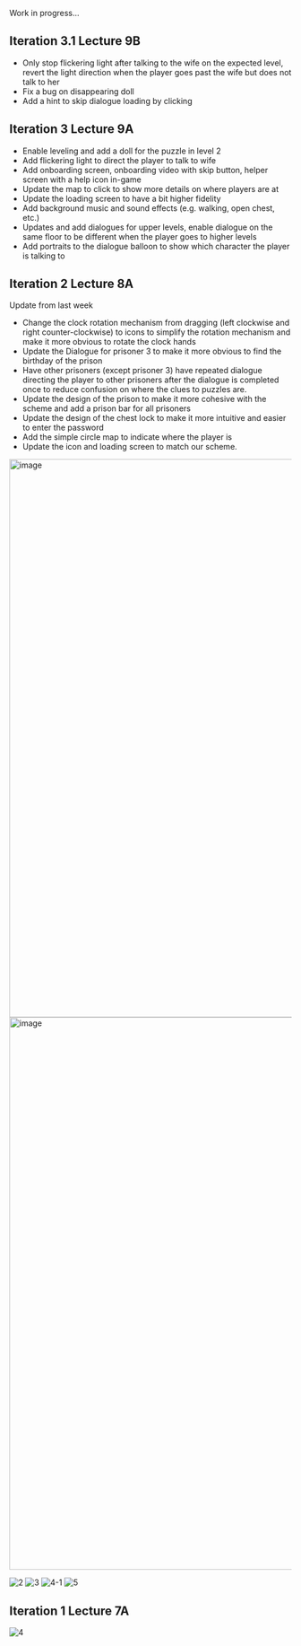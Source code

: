 Work in progress...

## Iteration 3.1 Lecture 9B
- Only stop flickering light after talking to the wife on the expected level, revert the light direction when the player goes past the wife but does not talk to her
- Fix a bug on disappearing doll
- Add a hint to skip dialogue loading by clicking

## Iteration 3 Lecture 9A
- Enable leveling and add a doll for the puzzle in level 2
- Add flickering light to direct the player to talk to wife
- Add onboarding screen, onboarding video with skip button, helper screen with a help icon in-game
- Update the map to click to show more details on where players are at
- Update the loading screen to have a bit higher fidelity
- Add background music and sound effects (e.g. walking, open chest, etc.)
- Updates and add dialogues for upper levels, enable dialogue on the same floor to be different when the player goes to higher levels
- Add portraits to the dialogue balloon to show which character the player is talking to

## Iteration 2 Lecture 8A

Update from last week
- Change the clock rotation mechanism from dragging (left clockwise and right counter-clockwise) to icons to simplify the rotation mechanism and make it more obvious to rotate the clock hands
- Update the Dialogue for prisoner 3 to make it more obvious to find the birthday of the prison
- Have other prisoners (except prisoner 3) have repeated dialogue directing the player to other prisoners after the dialogue is completed once to reduce confusion on where the clues to puzzles are.
- Update the design of the prison to make it more cohesive with the scheme and add a prison bar for all prisoners
- Update the design of the chest lock to make it more intuitive and easier to enter the password
- Add the simple circle map to indicate where the player is
- Update the icon and loading screen to match our scheme.

<img width="995" alt="image" src="https://github.com/ianng1/spiraling/assets/32094663/f46db110-5a88-4151-b9f4-2fa13bab1408">
<img width="985" alt="image" src="https://github.com/ianng1/spiraling/assets/32094663/454e0463-8a20-4183-8e3a-ff299f2d1664">

![2](https://github.com/ianng1/spiraling/assets/48111348/c2b65560-11c2-4fd0-85ab-a5f4d9d06327)
![3](https://github.com/ianng1/spiraling/assets/48111348/c207c146-dd67-4276-8bd6-5ef19f9797e6)
![4-1](https://github.com/ianng1/spiraling/assets/48111348/2d044bd0-8bc8-49ca-ac2c-fe1e9fca677c)
![5](https://github.com/ianng1/spiraling/assets/48111348/d1360015-d070-407a-a22b-aae80e68e728)

## Iteration 1 Lecture 7A
![4](https://github.com/ianng1/spiraling/assets/48111348/b17d8929-f566-4c61-b0fb-b06271e6d8bc)
